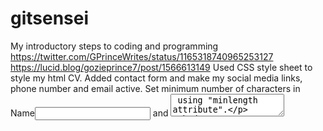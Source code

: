 # gitsensei
My introductory steps to coding and programming
https://twitter.com/GPrinceWrites/status/1165318740965253127
https://lucid.blog/gozieprince7/post/1566613149
Used CSS style sheet to style my html CV.
Added contact form and make my social media links, phone number and email active.
Set minimum number of characters in Name<input> and <textarea> using "minlength attribute".
  
